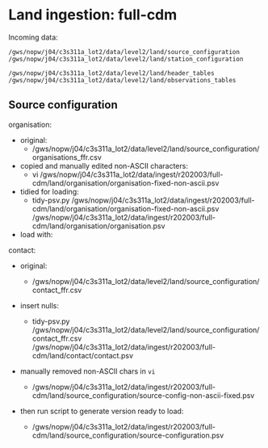 # Land ingestion: full-cdm

Incoming data:

```
/gws/nopw/j04/c3s311a_lot2/data/level2/land/source_configuration
/gws/nopw/j04/c3s311a_lot2/data/level2/land/station_configuration

/gws/nopw/j04/c3s311a_lot2/data/level2/land/header_tables
/gws/nopw/j04/c3s311a_lot2/data/level2/land/observations_tables
```

## Source configuration

organisation:

 - original: 
   - /gws/nopw/j04/c3s311a_lot2/data/level2/land/source_configuration/organisations_ffr.csv 
 - copied and manually edited non-ASCII characters:
   - vi /gws/nopw/j04/c3s311a_lot2/data/ingest/r202003/full-cdm/land/organisation/organisation-fixed-non-ascii.psv
 - tidied for loading:
   - tidy-psv.py /gws/nopw/j04/c3s311a_lot2/data/ingest/r202003/full-cdm/land/organisation/organisation-fixed-non-ascii.psv /gws/nopw/j04/c3s311a_lot2/data/ingest/r202003/full-cdm/land/organisation/organisation.psv
 - load with:


contact:

 - original:
   - /gws/nopw/j04/c3s311a_lot2/data/level2/land/source_configuration/contact_ffr.csv
 - insert nulls:
   - tidy-psv.py /gws/nopw/j04/c3s311a_lot2/data/level2/land/source_configuration/contact_ffr.csv \
                 /gws/nopw/j04/c3s311a_lot2/data/ingest/r202003/full-cdm/land/contact/contact.psv

 - manually removed non-ASCII chars in `vi`
   - /gws/nopw/j04/c3s311a_lot2/data/ingest/r202003/full-cdm/land/source_configuration/source-config-non-ascii-fixed.psv
 - then run script to generate version ready to load:
   - /gws/nopw/j04/c3s311a_lot2/data/ingest/r202003/full-cdm/land/source_configuration/source-configuration.psv
